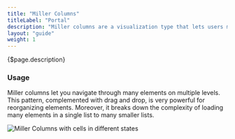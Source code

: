 ```yaml
---
title: "Miller Columns"
titleLabel: "Portal"
description: "Miller columns are a visualization type that lets users move faster through several depth levels at the same time."
layout: "guide"
weight: 1
---
```


<div class="page-description">{$page.description}</div>

### Usage

Miller columns let you navigate through many elements on multiple levels. This pattern, complemented with drag and drop, is very powerful for reorganizing elements. Moreover, it breaks down the complexity of loading many elements in a single list to many smaller lists.

![Miller Columns with cells in different states](../../../images/MillerColumns.jpg)
